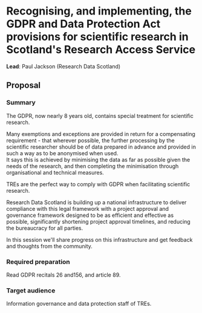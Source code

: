 # Recognising, and implementing, the GDPR and Data Protection Act provisions for scientific research in Scotland's Research Access Service

**Lead**: Paul Jackson (Research Data Scotland)

## Proposal

### Summary

The GDPR, now nearly 8 years old, contains special treatment for scientific research.

Many exemptions and exceptions are provided in return for a compensating requirement - that wherever possible, the further processing by the scientific researcher should be of data prepared in advance and provided in such a way as to be anonymised when used.  
It says this is achieved by minimising the data as far as possible given the needs of the research, and then completing the minimisation through organisational and technical measures.

TREs are the perfect way to comply with GDPR when facilitating scientific research.

Research Data Scotland is building up a national infrastructure to deliver compliance with this legal framework with a project approval and governance framework designed to be as efficient and effective as possible, significantly shortening project approval timelines, and reducing the bureaucracy for all parties.

In this session we'll share progress on this infrastructure and get feedback and thoughts from the community.

### Required preparation

Read GDPR recitals 26 and156, and article 89.

### Target audience

Information governance and data protection staff of TREs.
